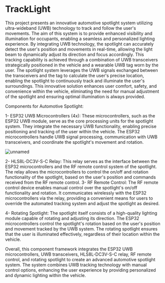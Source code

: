 # TrackLight
This project presents an innovative automotive spotlight system utilizing ultra-wideband (UWB) technology to track and follow the user's movements. The aim of this system is to provide enhanced visibility and illumination for occupants, enabling a seamless and personalized lighting experience. By integrating UWB technology, the spotlight can accurately detect the user's position and movements in real-time, allowing the light beam to dynamically adjust its direction and focus accordingly. This tracking capability is achieved through a combination of UWB transceivers strategically positioned in the vehicle and a wearable UWB tag worn by the user. The spotlight system leverages the UWB signals exchanged between the transceivers and the tag to calculate the user's precise location, enabling the spotlight to continuously track and illuminate the user's surroundings. This innovative solution enhances user comfort, safety, and convenience within the vehicle, eliminating the need for manual adjustment of the spotlight and ensuring optimal illumination is always provided.




Components for Automotive Spotlight:

1- ESP32 UWB Microcontrollers (4x): These microcontrollers, such as the ESP32 UWB module, serve as the core processing units for the spotlight system. They integrate the necessary UWB functionality, enabling precise positioning and tracking of the user within the vehicle. The ESP32 microcontrollers handle UWB signal processing, communication with UWB transceivers, and coordinate the spotlight's movement and rotation.


![unnamed](https://github.com/Ahmedaltu/TrackLight/assets/76178825/82e186de-1d09-43df-8c4e-96163715ab02)



2- HLS8L-DC3V-S-C Relay: This relay serves as the interface between the ESP32 microcontrollers and the RF remote control system of the spotlight. The relay allows the microcontrollers to control the on/off and rotation functionality of the spotlight, based on the user's position and commands received from the RF remote control.
3- RF Remote Control: The RF remote control device enables manual control over the spotlight's on/off functionality and rotation. It communicates wirelessly with the ESP32 microcontrollers via the relay, providing a convenient means for users to override the automated tracking system and adjust the spotlight as desired.

4- Rotating Spotlight: The spotlight itself consists of a high-quality lighting module capable of rotating and adjusting its direction. The ESP32 microcontrollers control the spotlight's rotation based on the user's position and movement tracked by the UWB system. The rotating spotlight ensures that the user is illuminated effectively, regardless of their location within the vehicle.


Overall, this component framework integrates the ESP32 UWB microcontrollers, UWB transceivers, HLS8L-DC3V-S-C relay, RF remote control, and rotating spotlight to create an advanced automotive spotlight system. The system combines UWB tracking technology with manual control options, enhancing the user experience by providing personalized and dynamic lighting within the vehicle.
